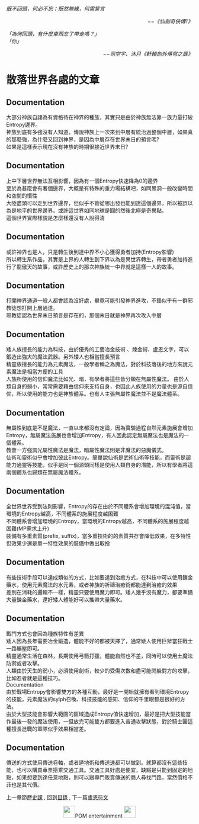 *既不回頭，何必不忘；既然無緣，何需誓言*  
<p align="right"><i>−−《仙劍奇俠傳1》</i></p>

*「為何回頭，有什麼東西忘了帶走嗎？」*  
*「你」*  
<p align="right"><i>−−司空宇、沐月《軒轅劍外傳穹之扉》</i></p>

# 散落世界各處的文章
## Documentation
大部分神族自詡為有資格待在神界的種族，其實只是由於神族無法靠一族力量打破Entropy邊界。  
神族到底有多強沒有人知道，傳說神族上一次來到中層有統治過整個中層，如果真的那麼強，為什麼又回到神界，是因為中層存在世界末日的預言嗎?   
如果是這樣表示現在沒有神族的時期很接近世界末日?  
## Documentation
上中下層世界無法互相影響，因為有一個Entropy快速降為0的邊界   
至於為甚麼會有著個邊界，大概是有特殊的重力場結構吧，如同黑洞一般改變時間和空間的慣性   
大陸盡頭可以走到世界邊界，但似乎不管從哪出發也能到達這個邊界，所以被誤以為是地平的世界邊界。或許這世界如同地球是圓的然後北極是奇異點。  
這個世界實際樣貌是怎麼樣還沒有人說得清   
## Documentation
或許神界也是人，只是轉生後到達中界不小心獲得勇者加持(Entropy影響)  
所以轉生系作品，其實是上界的人轉生到下界以為是異世界轉生，帶者勇者加持進行了龍傲天的故事，或許歷史上的那次神族統一中界就是這樣一人的故事。   
## Documentation
打開神界通道一般人都會認為沒好處，畢竟可能引發神界進攻，不錯似乎有一群邪教徒想打開上層通道。   
邪教徒認為世界末日預言是存在的，那個末日就是神界再次攻入中層   
## Documentation
矮人族擅長的能力為科技，由於優秀的工藝冶金技術 、煉金術、盧恩文字，可以鍛造出強大的魔法武器。另外矮人也相當擅長預言  
精靈族擅長的能力為元素魔法，一般學者稱之為魔法，對於科技落後的地方來說元素魔法是相當方便的工具  
人族所使用的信仰魔法比如光、暗，有學者將這些皆分類在無屬性魔法。 由於人類自身的弱小，常常需要藉由信仰來支持自身，也因此人族使用的力量也是源自信仰，所以使用的能力也是神族體系。也有人主張無屬性魔法並不是魔法體系。   
## Documentation
無屬性到底是不是魔法，一直以來都沒有定論，因為實驗過程自然元素施展會增加Entropy，無屬魔法施展也會增加Entropy，有人因此認定無屬魔法也是魔法的一個體系。  
教會一方強調光屬性魔法是魔法，暗屬性魔法則是非魔法的惡魔儀式。  
仙術和靈術似乎會增加彼此Entropy。簡單說仙術是武術仙術等技能，而靈術是超能力通靈等技能，似乎是同一個源頭同樣是使用人類自身的潛能，所以有學者將這兩個體系也歸類在無屬魔法體系。  
## Documentation
全世界世界受到法則影響，Entropy的存在由於不同體系會增加環境的混沌值，當環境的Entropy越高，不同體系的施展程度越困難  
不同體系會增加環境的Entropy，當環境的Entropy越高，不同體系的施展程度越困難(MP需求上升)  
裝備有多重素質(prefix, suffix)，當多重技術的的素質共存會降低效果，在多特性但效果少還是單一特性效果的裝備中做出取捨   
## Documentation
有些技術手段可以達成類似的方式，比如要達到治癒方式，在科技中可以使用鍊金藥水，使用元素魔法的水元素，或者神族的祈禱治癒術都能達到治癒的效果  
差別在消耗的邏輯不一樣，精靈只要使用魔力即可。矮人幾乎沒有魔力，都要準備大量鍊金藥水，還好矮人體能好可以攜帶大量藥水。  
## Documentation
戰鬥方式也會因為種族特性有差異  
矮人因為長年需要冶金鍛造，體能不好的都被天擇了，通常矮人使用巨斧當狂戰士一路輾壓即可。   
精靈通常生活在森林，長期使用弓箭打獵，體能自然也不差，同時可以使用土魔法防禦或者攻擊。  
人類由於天生的弱小，必須使用劍術，較少的受傷次數和盡可能閃躲對方的攻擊，比如忍者就是這種技巧。  
Documentation   
由於戰場Entropy會影響雙方的各種互動，最好是一開始就擁有看到環境Entropy的技能，元素魔法的sylph召喚、科技技能的感知、信仰的千里眼都是很好的方法。  
由於大型技能會影響大範圍的區域造成Entropy值快速增加，最好是把大型技能當作最後一發的魔法使用，一但放完可能雙方都要進入普通攻擊狀態，對於騎士團這種擅長進戰的軍隊似乎效果相當差。  
## Documentation
傳送的方式使用傳送卷軸，或者遁地術和傳送速都可以做到。就算都沒有這些技能，也可以購買車票搭乘交通工具。交通工具好處是便宜，缺點是只能到固定的地點，如果想要到達任意地點，則可以跟專門販賣傳送的商人尋找門路，當然價格不菲也是其代價。  

上一章節[歷史課](../Ch1/History) ,
回到[目錄](https://partiallyorderedmagic.github.io/#ch-2-documentation) ,
下一篇[盧恩符文](../Runes) 


<p align="center"><img src="https://github.com/PartiallyOrderedMagic/PartiallyOrderedMagic.github.io/raw/master/Icon/Design/4Element.svg" Height="32" />POM entertainment <img src="https://github.com/PartiallyOrderedMagic/PartiallyOrderedMagic.github.io/raw/master/Icon/Transparent/POM.png" Height="32" /></p>
